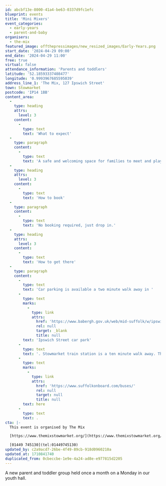 ```yaml
---
id: abcbf13e-8000-41a4-be63-0337d9fc1efc
blueprint: events
title: 'Mini Mixers'
event_categories:
  - early-years
  - parent-and-baby
organisers:
  - the-mix
featured_image: offthepressimages/new_resized_images/Early-Years.png
start_date: '2024-04-29 09:00'
end_date: '2024-04-29 11:00'
free: true
virtual: false
attendance_information: 'Parents and toddlers'
latitude: '52.18593337408477'
longitude: '0.9993967685595039'
address_line_1: 'The Mix, 127 Ipswich Street'
town: Stowmarket
postcode: 'IP14 1BB'
content_area:
  -
    type: heading
    attrs:
      level: 3
    content:
      -
        type: text
        text: 'What to expect'
  -
    type: paragraph
    content:
      -
        type: text
        text: 'A safe and welcoming space for families to meet and play with regular support and advice from specialists.'
  -
    type: heading
    attrs:
      level: 3
    content:
      -
        type: text
        text: 'How to book'
  -
    type: paragraph
    content:
      -
        type: text
        text: 'No booking required, just drop in.'
  -
    type: heading
    attrs:
      level: 3
    content:
      -
        type: text
        text: 'How to get there'
  -
    type: paragraph
    content:
      -
        type: text
        text: 'Car parking is available a two minute walk away in '
      -
        type: text
        marks:
          -
            type: link
            attrs:
              href: 'https://www.babergh.gov.uk/web/mid-suffolk/w/ipswich-street-car-park-1'
              rel: null
              target: _blank
              title: null
        text: 'Ipswich Street car park'
      -
        type: text
        text: '. Stowmarket train station is a ten minute walk away. The nearest bus stop is one minute walk away, see the latest bus timetables '
      -
        type: text
        marks:
          -
            type: link
            attrs:
              href: 'https://www.suffolkonboard.com/buses/'
              rel: null
              target: null
              title: null
        text: here
      -
        type: text
        text: .
cta: |-
  This event is organised by The Mix

  [https://www.themixstowmarket.org/](https://www.themixstowmarket.org/) 

  [01449 745130](tel:01449745130)
updated_by: c2a9acd7-26be-4f49-89cb-918d0960210a
updated_at: 1710841740
duplicated_from: 0cbeccbe-1e9e-4a24-ad8e-e977815d2205
---
```

A new parent and toddler group held once a month on a Monday in our youth hall.